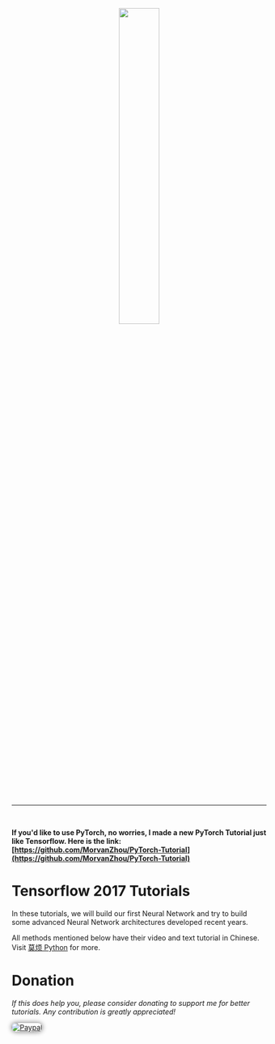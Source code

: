 <p align="center">
    <a href="https://www.tensorflow.org/" target="_blank">
    <img width="40%" src="https://github.com/MorvanZhou/tutorials/blob/master/tensorflowTUT/logo.jpeg" style="max-width:100%;">
    </a>
</p>

---

<br>

**If you'd like to use PyTorch, no worries, I made a new PyTorch Tutorial just like Tensorflow. Here is the link:
 [https://github.com/MorvanZhou/PyTorch-Tutorial](https://github.com/MorvanZhou/PyTorch-Tutorial)**

# Tensorflow 2017 Tutorials


In these tutorials, we will build our first Neural Network and try to build some advanced Neural Network architectures developed recent years.

All methods mentioned below have their video and text tutorial in Chinese. Visit [莫烦 Python](https://morvanzhou.github.io/tutorials/) for more.

<!--
* pyTorch basic
  * [torch and numpy](https://github.com/MorvanZhou/tutorials/blob/master/pytorchTUT/201_torch_numpy.py)
  * [Variable](https://github.com/MorvanZhou/tutorials/blob/master/pytorchTUT/202_variable.py)
  * [Activation](https://github.com/MorvanZhou/tutorials/blob/master/pytorchTUT/203_activation.py)
* Build your first network
  * [Regression](https://github.com/MorvanZhou/tutorials/blob/master/pytorchTUT/301_regression.py)
  * [Classification](https://github.com/MorvanZhou/tutorials/blob/master/pytorchTUT/302_classification.py)
  * [An easy way](https://github.com/MorvanZhou/tutorials/blob/master/pytorchTUT/303_build_nn_quickly.py)
  * [Save and reload](https://github.com/MorvanZhou/tutorials/blob/master/pytorchTUT/304_save_reload.py)
  * [Train on batch](https://github.com/MorvanZhou/tutorials/blob/master/pytorchTUT/305_batch_train.py)
  * [Optimizers](https://github.com/MorvanZhou/tutorials/blob/master/pytorchTUT/306_optimizer.py)
* Advanced neural network
  * [CNN](https://github.com/MorvanZhou/tutorials/blob/master/pytorchTUT/401_CNN.py)
  * [RNN-Classification](https://github.com/MorvanZhou/tutorials/blob/master/pytorchTUT/402_RNN_classifier.py)
  * [RNN-Regression](https://github.com/MorvanZhou/tutorials/blob/master/pytorchTUT/403_RNN_regressor.py)
  * [AutoEncoder](https://github.com/MorvanZhou/tutorials/blob/master/pytorchTUT/404_autoencoder.py)
  * [DQN Reinforcement Learning](https://github.com/MorvanZhou/tutorials/blob/master/pytorchTUT/405_DQN_Reinforcement_learning.py)
* Others (WIP)
  * [Why torch dynamic](https://github.com/MorvanZhou/tutorials/blob/master/pytorchTUT/501_why_torch_dynamic_graph.py)
  * [Train on GPU](https://github.com/MorvanZhou/tutorials/blob/master/pytorchTUT/502_GPU.py)
  * [Dropout](https://github.com/MorvanZhou/tutorials/blob/master/pytorchTUT/503_dropout.py)
  * [Batch Normalization](https://github.com/MorvanZhou/tutorials/blob/master/pytorchTUT/504_batch_normalization.py)

### [Regression](https://github.com/MorvanZhou/tutorials/blob/master/pytorchTUT/301_regression.py)

<a href="https://github.com/MorvanZhou/tutorials/blob/master/pytorchTUT/301_regression.py">
    <img class="course-image" src="https://morvanzhou.github.io/static/results/torch/1-1-2.gif">
</a>

### [Classification](https://github.com/MorvanZhou/tutorials/blob/master/pytorchTUT/302_classification.py)

<a href="https://github.com/MorvanZhou/tutorials/blob/master/pytorchTUT/302_classification.py">
    <img class="course-image" src="https://morvanzhou.github.io/static/results/torch/1-1-3.gif">
</a>

### [RNN](https://github.com/MorvanZhou/tutorials/blob/master/pytorchTUT/403_RNN_regressor.py)

<a href="https://github.com/MorvanZhou/tutorials/blob/master/pytorchTUT/403_RNN_regressor.py">
    <img class="course-image" src="https://morvanzhou.github.io/static/results/torch/4-3-1.gif" >
</a>

### [Autoencoder](https://github.com/MorvanZhou/tutorials/blob/master/pytorchTUT/404_autoencoder.py)

<a href="https://github.com/MorvanZhou/tutorials/blob/master/pytorchTUT/403_RNN_regressor.py">
    <img class="course-image" src="https://morvanzhou.github.io/static/results/torch/4-4-1.gif" >
</a>

<a href="https://github.com/MorvanZhou/tutorials/blob/master/pytorchTUT/403_RNN_regressor.py">
    <img class="course-image" src="https://morvanzhou.github.io/static/results/torch/4-4-2.gif" >
</a>

### [Dropout](https://github.com/MorvanZhou/tutorials/blob/master/pytorchTUT/503_dropout.py)
<a href="https://github.com/MorvanZhou/tutorials/blob/master/pytorchTUT/503_dropout.py">
    <img class="course-image" src="https://morvanzhou.github.io/static/results/torch/5-3-1.gif" >
</a>

### [Batch Normalization](https://github.com/MorvanZhou/tutorials/blob/master/pytorchTUT/504_batch_normalization.py)
<a href="https://github.com/MorvanZhou/tutorials/blob/master/pytorchTUT/504_batch_normalization.py">
    <img class="course-image" src="https://morvanzhou.github.io/static/results/torch/5-4-2.gif" >
</a>

-->

# Donation

*If this does help you, please consider donating to support me for better tutorials. Any contribution is greatly appreciated!*

<div >
  <a href="https://www.paypal.com/cgi-bin/webscr?cmd=_donations&amp;business=morvanzhou%40gmail%2ecom&amp;lc=C2&amp;item_name=MorvanPython&amp;currency_code=AUD&amp;bn=PP%2dDonationsBF%3abtn_donateCC_LG%2egif%3aNonHosted">
    <img style="border-radius: 20px;  box-shadow: 0px 0px 10px 1px  #888888;"
         src="https://www.paypalobjects.com/webstatic/en_US/i/btn/png/silver-pill-paypal-44px.png"
         alt="Paypal"
         height="auto" ></a>
</div>

